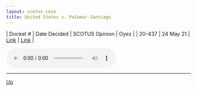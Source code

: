 ```yaml
---
layout: scotus_case
title: United States v. Palomar-Santiago
---
```


| Docket # | Date Decided | SCOTUS Opinion | Oyez |
| 20-437 | 24 May 21 | [Link](https://www.supremecourt.gov/opinions/20pdf/593us2r38_n648.pdf) | [Link](https://www.oyez.org/cases/2020/20-437) |

<audio controls>
   <source src='./resources/20-437.mp3' type='audio/mpeg'>
</audio>

<object data='./resources/20-437.pdf' type='application/pdf'></object>

---

[Up](./README.md)